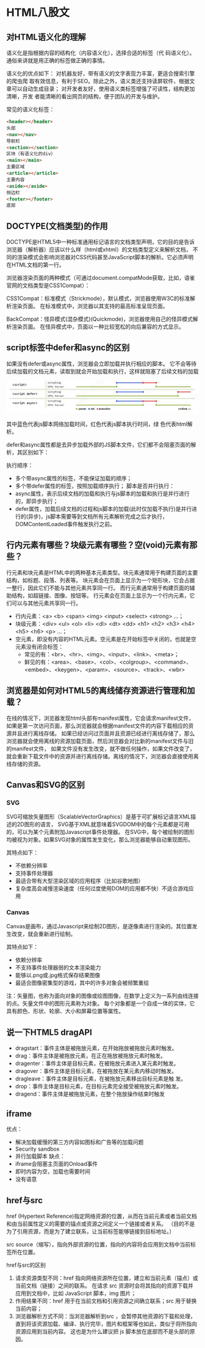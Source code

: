 # HTML八股文

## 对HTML语义化的理解

语义化是指根据内容的结构化（内容语义化），选择合适的标签（代 码语义化）。通俗来讲就是用正确的标签做正确的事情。

语义化的优点如下：
对机器友好，带有语义的文字表现力丰富，更适合搜索引擎的爬虫爬 取有效信息，有利于SEO。除此之外，语义类还支持读屏软件，根据文章可以自动生成目录；
对开发者友好，使用语义类标签增强了可读性，结构更加清晰，开发 者能清晰的看出网页的结构，便于团队的开发与维护。

常见的语义化标签：

```html
<header></header>
头部
<nav></nav>
导航栏
<section></section>
区块（有语义化的div）
<main></main>
主要区域
<article></article>
主要内容
<aside></aside>
侧边栏
<footer></footer>
底部
```

## DOCTYPE(⽂档类型)的作⽤

DOCTYPE是HTML5中一种标准通用标记语言的文档类型声明，它的目的是告诉浏览器（解析器）应该以什么样（html或xhtml）的文档类型定义来解析文档，
不同的渲染模式会影响浏览器对CSS代码甚⾄JavaScript脚本的解析。它必须声明在HTML⽂档的第⼀⾏。

浏览器渲染页面的两种模式（可通过document.compatMode获取，比如，语雀官网的文档类型是CSS1Compat）：

CSS1Compat：标准模式（Strickmode），默认模式，浏览器使用W3C的标准解析渲染页面。
在标准模式中，浏览器以其支持的最高标准呈现页面。

BackCompat：怪异模式(混杂模式)(Quickmode)，浏览器使用自己的怪异模式解析渲染页面。
在怪异模式中，页面以一种比较宽松的向后兼容的方式显示。

## script标签中defer和async的区别

如果没有defer或async属性，浏览器会立即加载并执行相应的脚本。
它不会等待后续加载的文档元素，读取到就会开始加载和执行，这样就阻塞了后续文档的加载

![img.png](img/1.png)

其中蓝色代表js脚本网络加载时间，红色代表js脚本执行时间，绿 色代表html解析。

defer和async属性都是去异步加载外部的JS脚本文件，它们都不会阻塞页面的解析，其区别如下：

执行顺序：

- 多个带async属性的标签，不能保证加载的顺序；
- 多个带defer属性的标签，按照加载顺序执行；
  脚本是否并行执行：
- async属性，表示后续文档的加载和执行与js脚本的加载和执行是并行进行的，即异步执行；
- defer属性，加载后续文档的过程和js脚本的加载(此时仅加载不执行)是并行进行的(异步)，js脚本需要等到文档所有元素解析完成之后才执行，DOMContentLoaded事件触发执行之前。

## 行内元素有哪些？块级元素有哪些？空(void)元素有那些？

行元素和块元素是HTML中的两种基本元素类型。块元素通常用于构建页面的主要结构，如标题、段落、列表等。
块元素会在页面上显示为一个矩形块，它会占据一整行，因此它们不能与其他元素共享同一行。
而行元素通常用于构建页面的辅助结构，如超链接、图像、按钮等。
行元素会在页面上显示为一个行内元素，它们可以与其他元素共享同一行。

- 行内元素：&lt;a&gt; &lt;b&gt; &lt;span&gt; &lt;img&gt; &lt;input&gt; &lt;select&gt; &lt;strong&gt; ...；
- 块级元素：&lt;div&gt; &lt;ul&gt; &lt;ol&gt; &lt;li&gt; &lt;dl&gt; &lt;dt&gt; &lt;dd&gt; &lt;h1&gt; &lt;h2&gt; &lt;h3&gt; &lt;h4&gt; &lt;h5&gt; &lt;h6&gt; &lt;p&gt; ...；
- 空元素，即没有内容的HTML元素。空元素是在开始标签中关闭的，也就是空元素没有闭合标签：
  - 常见的有：&lt;br&gt;、&lt;hr&gt;、&lt;img&gt;、&lt;input&gt;、&lt;link&gt;、&lt;meta&gt;；
  - 鲜见的有：&lt;area&gt;、&lt;base&gt;、&lt;col&gt;、&lt;colgroup&gt;、&lt;command&gt;、&lt;embed&gt;、&lt;keygen&gt;、&lt;param&gt;、&lt;source&gt;、&lt;track&gt;、&lt;wbr&gt;

## 浏览器是如何对HTML5的离线储存资源进行管理和加载？

在线的情况下，浏览器发现html头部有manifest属性，它会请求manifest文件，如果是第一次访问页面，那么浏览器就会根据manifest文件的内容下载相应的资源并且进行离线存储。
如果已经访问过页面并且资源已经进行离线存储了，那么浏览器就会使用离线的资源加载页面，然后浏览器会对比新的manifest文件与旧的manifest文件，
如果文件没有发生改变，就不做任何操作，如果文件改变了，就会重新下载文件中的资源并进行离线存储。离线的情况下，浏览器会直接使用离线存储的资源。

## Canvas和SVG的区别

### SVG

SVG可缩放矢量图形（ScalableVectorGraphics）是基于可扩展标记语言XML描述的2D图形的语言，
SVG基于XML就意味着SVGDOM中的每个元素都是可用的，可以为某个元素附加Javascript事件处理器。
在SVG中，每个被绘制的图形均被视为对象。如果SVG对象的属性发生变化，那么浏览器能够自动重现图形。

其特点如下：

- 不依赖分辨率
- 支持事件处理器
- 最适合带有大型渲染区域的应用程序（比如谷歌地图）
- 复杂度高会减慢渲染速度（任何过度使用DOM的应用都不快）不适合游戏应用

### Canvas

Canvas是画布，通过Javascript来绘制2D图形，是逐像素进行渲染的。其位置发生改变，就会重新进行绘制。

其特点如下：

- 依赖分辨率
- 不支持事件处理器弱的文本渲染能力
- 能够以.png或.jpg格式保存结果图像
- 最适合图像密集型的游戏，其中的许多对象会被频繁重绘

注：矢量图，也称为面向对象的图像或绘图图像，在数学上定义为一系列由线连接的点。矢量文件中的图形元素称为对象。
每个对象都是一个自成一体的实体，它具有颜色、形状、轮廓、大小和屏幕位置等属性。

## 说一下HTML5 dragAPI

- dragstart：事件主体是被拖放元素，在开始拖放被拖放元素时触发。
- drag：事件主体是被拖放元素，在正在拖放被拖放元素时触发。
- dragenter：事件主体是目标元素，在被拖放元素进入某元素时触发。
- dragover：事件主体是目标元素，在被拖放在某元素内移动时触发。
- dragleave：事件主体是目标元素，在被拖放元素移出目标元素是触 发。
- drop：事件主体是目标元素，在目标元素完全接受被拖放元素时触发。
- dragend：事件主体是被拖放元素，在整个拖放操作结束时触发

## iframe

优点：

- 解决加载缓慢的第三方内容如图标和广告等的加载问题
- Security sandbox
- 并行加载脚本
  缺点：
- iframe会阻塞主页面的Onload事件
- 即时内容为空，加载也需要时间
- 没有语意

## href与src

href (Hypertext Reference)指定网络资源的位置，从而在当前元素或者当前文档和由当前属性定义的需要的锚点或资源之间定义一个链接或者关系。
（目的不是为了引用资源，而是为了建立联系，让当前标签能够链接到目标地址。）

src source（缩写），指向外部资源的位置，指向的内容将会应用到文档中当前标签所在位置。

href与src的区别

1. 请求资源类型不同：href 指向网络资源所在位置，建立和当前元素（锚点）或当前文档（链接）之间的联系。
   在请求 src 资源时会将其指向的资源下载并应用到文档中，比如 JavaScript 脚本，img 图片；
2. 作用结果不同：href 用于在当前文档和引用资源之间确立联系；src 用于替换当前内容；
3. 浏览器解析方式不同：当浏览器解析到src ，会暂停其他资源的下载和处理，直到将该资源加载、编译、执行完毕，图片和框架等也如此，类似于将所指向资源应用到当前内容。
   这也是为什么建议把 js 脚本放在底部而不是头部的原因。
